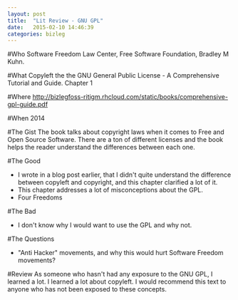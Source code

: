 ```yaml
---
layout: post
title:  "Lit Review - GNU GPL"
date:   2015-02-10 14:46:39
categories: bizleg
---
```

#Who
Software Freedom Law Center, Free Software Foundation, Bradley M Kuhn.

#What
Copyleft the the GNU General Public License - A Comprehensive Tutorial and Guide. Chapter 1

#Where
http://bizlegfoss-ritigm.rhcloud.com/static/books/comprehensive-gpl-guide.pdf

#When
2014

#The Gist
The book talks about copyright laws when it comes to Free and Open Source Software. There are a ton of different licenses and the book helps the reader understand the differences between each one.  

#The Good
- I wrote in a blog post earlier, that I didn't quite understand the difference between copyleft and copyright, and this chapter clarified a lot of it.
- This chapter addresses a lot of misconceptions about the GPL.
- Four Freedoms


#The Bad
- I don't know why I would want to use the GPL and why not.


#The Questions
- "Anti Hacker" movements, and why this would hurt Software Freedom movements?


#Review
As someone who hasn't had any exposure to the GNU GPL, I learned a lot. I learned a lot about copyleft. I would recommend this text to anyone who has not been exposed to these concepts. 

